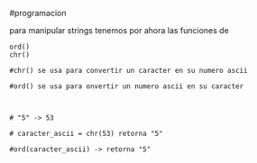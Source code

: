#programacion 

para manipular strings tenemos por ahora las funciones de 
```
ord()
chr()

#chr() se usa para convertir un caracter en su numero ascii

#ord() se usa para onvertir un numero ascii en su caracter

  

# "5" -> 53

# caracter_ascii = chr(53) retorna "5"

#ord(caracter_ascii) -> retorna "5"

```
